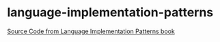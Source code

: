 # language-implementation-patterns

[Source Code from Language Implementation Patterns book](https://pragprog.com/titles/tpdsl/source_code)
